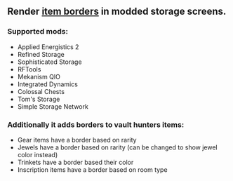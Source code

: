 ## Render [item borders](<https://www.curseforge.com/minecraft/mc-mods/item-borders>) in modded storage screens.  
### Supported mods:
-  Applied Energistics 2
-  Refined Storage
-  Sophisticated Storage
-  RFTools
-  Mekanism QIO
-  Integrated Dynamics
-  Colossal Chests
-  Tom's Storage
-  Simple Storage Network

### Additionally it adds borders to vault hunters items:
- Gear items have a border based on rarity
- Jewels have a border based on rarity (can be changed to show jewel color instead)
- Trinkets have a border based their color
- Inscription items have a border based on room type

  
